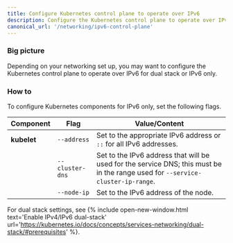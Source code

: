 ```yaml
---
title: Configure Kubernetes control plane to operate over IPv6
description: Configure the Kubernetes control plane to operate over IPv6 for dual stack or IPv6 only.
canonical_url: '/networking/ipv6-control-plane'
---
```


### Big picture

Depending on your networking set up, you may want to configure the Kubernetes control plane to operate over IPv6 for dual stack or IPv6 only.

### How to
 
To configure Kubernetes components for IPv6 only, set the following flags. 

| Component   | **Flag**        | **Value/Content**                                            |
| ----------- | --------------- | ------------------------------------------------------------ |
| **kubelet** | `--address`     | Set to the appropriate IPv6 address or `::` for all IPv6 addresses. |
|             | `--cluster-dns` | Set to the IPv6 address that will be used for the service DNS; this must be in the range used for `--service-cluster-ip-range`. |
|             | `--node-ip`     | Set to the IPv6 address of the node.                         |

For dual stack settings, see {% include open-new-window.html text='Enable IPv4/IPv6 dual-stack' url='https://kubernetes.io/docs/concepts/services-networking/dual-stack/#prerequisites' %}.
